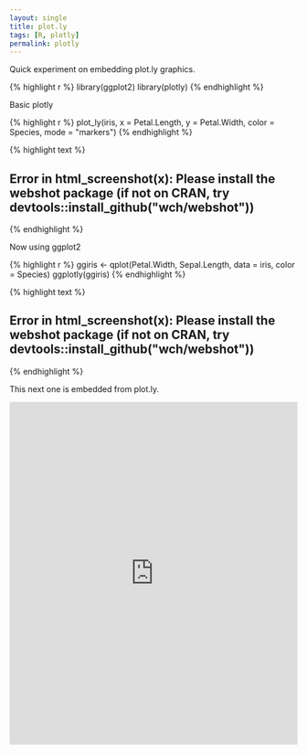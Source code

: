 ```yaml
---
layout: single
title: plot.ly
tags: [R, plotly]
permalink: plotly
---
```


Quick experiment on embedding plot.ly graphics.


{% highlight r %}
library(ggplot2)
library(plotly)
{% endhighlight %}

Basic plotly


{% highlight r %}
plot_ly(iris, x = Petal.Length, y = Petal.Width,
        color = Species, mode = "markers")
{% endhighlight %}



{% highlight text %}
## Error in html_screenshot(x): Please install the webshot package (if not on CRAN, try devtools::install_github("wch/webshot"))
{% endhighlight %}

Now using ggplot2


{% highlight r %}
ggiris <- qplot(Petal.Width, Sepal.Length, data = iris, color = Species)
ggplotly(ggiris)
{% endhighlight %}



{% highlight text %}
## Error in html_screenshot(x): Please install the webshot package (if not on CRAN, try devtools::install_github("wch/webshot"))
{% endhighlight %}


This next one is embedded from plot.ly.

<iframe src="https://plot.ly/~bquast/3.embed"
        height="600" width="100%"
        scrolling="no" seamless="seamless"
        frameBorder="0">
</iframe>
